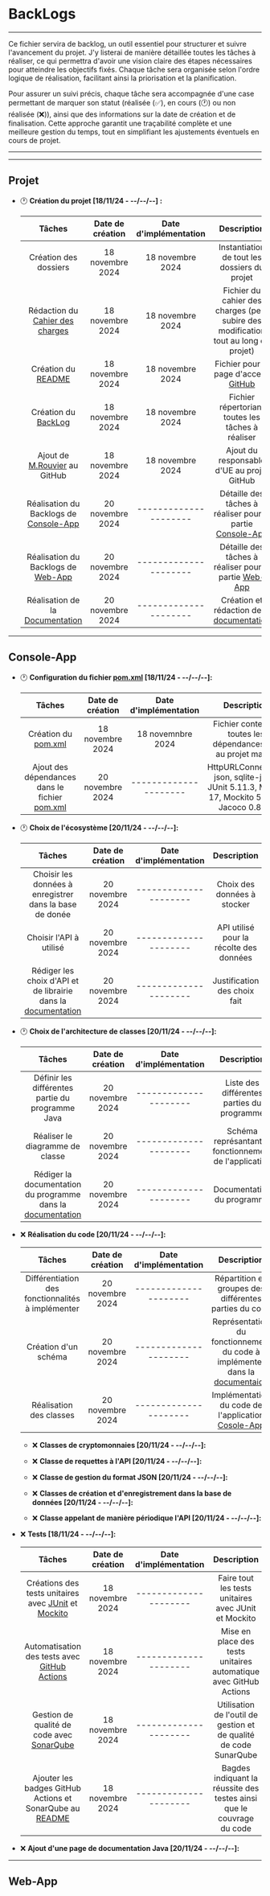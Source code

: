 # BackLogs

---

Ce fichier servira de backlog, un outil essentiel pour structurer et suivre l'avancement du projet. J'y listerai de manière détaillée toutes les tâches à réaliser, ce qui permettra d'avoir une vision claire des étapes nécessaires pour atteindre les objectifs fixés. Chaque tâche sera organisée selon l'ordre logique de réalisation, facilitant ainsi la priorisation et la planification.

Pour assurer un suivi précis, chaque tâche sera accompagnée d'une case permettant de marquer son statut (réalisée (✅), en cours (🕐) ou non réalisée (❌)), ainsi que des informations sur la date de création et de finalisation. Cette approche garantit une traçabilité complète et une meilleure gestion du temps, tout en simplifiant les ajustements éventuels en cours de projet.

---

---

## Projet

- 🕐 **Création du projet [18/11/24 - --/--/--] :**

    | Tâches                                                        | Date de création  | Date d'implémentation | Description                                                                                   | Réalisée  | 
    |:-------------------------------------------------------------:|:-----------------:|:---------------------:|:---------------------------------------------------------------------------------------------:|:---------:|
    | Création des dossiers                                         | 18 novembre 2024  | 18 novembre 2024      | Instantiation de tout les dossiers du projet                                                  |    ✅     |
    | Rédaction du [Cahier des charges](Cahier_des_charges.md)      | 18 novembre 2024  | 18 novembre 2024      | Fichier du cahier des charges (peut subire des modification tout au long du projet)           |    ✅     |
    | Création du [README](README.md)                               | 18 novembre 2024  | 18 novembre 2024      | Fichier pour la page d'acceuil [GitHub](https://github.com/Gregoire-Pierrot/AMS-Projet-GLA)   |    ✅     |
    | Création du [BackLog](BackLog.md)                             | 18 novembre 2024  | 18 novembre 2024      | Fichier répertoriant toutes les tâches à réaliser                                             |    ✅     |
    | Ajout de [M.Rouvier](https://github.com/mrouvier) au GitHub   | 18 novembre 2024  | 18 novembre 2024      | Ajout du responsable d'UE au projet GitHub                                                    |    ✅     |
    | Réalisation du Backlogs de [Console-App](#console-app)        | 20 novembre 2024  | --------------------- | Détaille des tâches à réaliser pour la partie [Console-App](Documentation.md/#console-app)    |    🕐     |
    | Réalisation du Backlogs de [Web-App](#web-app)                | 20 novembre 2024  | --------------------- | Détaille des tâches à réaliser pour la partie [Web-App](Documentation.md/#web-app)            |    🕐     |
    | Réalisation de la [Documentation](Documention.md)             | 20 novembre 2024  | --------------------- | Création et rédaction de la [documentation](Documentation.md)                                 |    ❌     |

---

## Console-App

- 🕐 **Configuration du fichier [pom.xml](console-app/pom.xml) [18/11/24 - --/--/--]:**

    | Tâches                                                                | Date de création  | Date d'implémentation | Description                                                                                   | Réalisée  |
    |:---------------------------------------------------------------------:|:-----------------:|:---------------------:|:---------------------------------------------------------------------------------------------:|:---------:|
    | Création du [pom.xml](console-app/pom.xml)                            | 18 novembre 2024  | 18 novemnbre 2024     | Fichier contenant toutes les dépendances liés au projet maven                                 |    ✅     |
    | Ajout des dépendances dans le fichier [pom.xml](console-app/pom.xml)  | 20 novembre 2024  | --------------------- | HttpURLConnection, json, sqlite-jdbc, JUnit 5.11.3, Maven 17, Mockito 5.14.2, Jacoco 0.8.12   |    ❌     |


- 🕐 **Choix de l'écosystème [20/11/24 - --/--/--]:**

    | Tâches                                                                            | Date de création  | Date d'implémentation | Description                               | Réalisée  | 
    |:---------------------------------------------------------------------------------:|:-----------------:|:---------------------:|:-----------------------------------------:|:---------:|
    | Choisir les données à enregistrer dans la base de donée                           | 20 novembre 2024  | --------------------- | Choix des données à stocker               |    🕐     |
    | Choisir l'API à utilisé                                                           | 20 novembre 2024  | --------------------- | API utilisé pour la récolte des données   |    🕐     |
    | Rédiger les choix d'API et de librairie dans la [documentation](Documentation.md) | 20 novembre 2024  | --------------------- | Justification des choix fait              |    ❌     |


- 🕐 **Choix de l'architecture de classes [20/11/24 - --/--/--]:**

    | Tâches                                                                            | Date de création  | Date d'implémentation | Description                                               | Réalisée  | 
    |:---------------------------------------------------------------------------------:|:-----------------:|:---------------------:|:---------------------------------------------------------:|:---------:|
    | Définir les différentes partie du programme Java                                  | 20 novembre 2024  | --------------------- | Liste des différentes parties du programme                |    ❌     |
    | Réaliser le diagramme de classe                                                   | 20 novembre 2024  | --------------------- | Schéma représantant le fonctionnement de l'application    |    ❌     |
    | Rédiger la documentation du programme dans la [documentation](Documentation.md)   | 20 novembre 2024  | --------------------- | Documentation du programme                                |    ❌     |


- ❌ **Réalisation du code [20/11/24 - --/--/--]:**

    | Tâches                                            | Date de création  | Date d'implémentation | Description                                                                                       | Réalisée  | 
    |:-------------------------------------------------:|:-----------------:|:---------------------:|:-------------------------------------------------------------------------------------------------:|:---------:|
    | Différentiation des fonctionnalités à implémenter | 20 novembre 2024  | --------------------- | Répartition en groupes des différentes parties du code                                            |    ✅     |
    | Création d'un schéma                              | 20 novembre 2024  | --------------------- | Représentation du fonctionnement du code à implémenter dans la [documentaion](Documentation.md)   |    ❌     |
    | Réalisation des classes                           | 20 novembre 2024  | --------------------- | Implémentation du code de l'application [Cosole-App](Documentation.md/#console-app)               |    ❌     |

    - ❌ **Classes de cryptomonnaies [20/11/24 - --/--/--]:**

    - ❌ **Classe de requettes à l'API [20/11/24 - --/--/--]:**

    - ❌ **Classe de gestion du format JSON [20/11/24 - --/--/--]:**

    - ❌ **Classes de création et d'enregistrement dans la base de données [20/11/24 - --/--/--]:**

    - ❌ **Classe appelant de manière périodique l'API [20/11/24 - --/--/--]:**



- ❌ **Tests [18/11/24 - --/--/--]:**
    
    | Tâches                                                                                                				            | Date de création  | Date d'implémentation | Description            				    		                    | Réalisée  | 
    |:---------------------------------------------------------------------------------------------------------------------------------:|:-----------------:|:---------------------:|:---------------------------------------------------------------------:|:---------:|
    | Créations des tests unitaires avec [JUnit](https://junit.org/junit5/docs/current/api/) et [Mockito](https://site.mockito.org)	    | 18 novembre 2024  | --------------------- | Faire tout les tests unitaires avec JUnit et Mockito		            |    ❌ ----    |
    | Automatisation des tests avec [GitHub Actions](https://github.com/Gregoire-Pierrot/AMS-Projet-GLA/actions/) 			            | 18 novembre 2024  | --------------------- | Mise en place des tests unitaires automatique avec GitHub Actions     |    ❌ ----    |
    | Gestion de qualité de code avec [SonarQube](https://sonarcloud.io)								                                | 18 novembre 2024  | --------------------- | Utilisation de l'outil de gestion et de qualité de code SunarQube     |    ❌     |
    | Ajouter les badges GitHub Actions et SonarQube au [README](README.md)								                                | 18 novembre 2024  | --------------------- | Bagdes indiquant la réussite des testes ainsi que le couvrage du code |    ❌     |


- ❌ **Ajout d'une page de documentation Java [20/11/24 - --/--/--]:**


---

## Web-App
